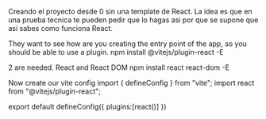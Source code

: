 Creando el proyecto desde 0 sin una template de React.
La idea es que en una prueba tecnica te pueden pedir que lo hagas asi por que se supone que asi sabes como funciona React.

They want to see how are you creating the entry point of the app, so you should be able to use a plugin.
npm install @vitejs/plugin-react -E

2 are needed.
React and React DOM
npm install react react-dom -E

Now create our vite config
import { defineConfig } from "vite";
import react from "@vitejs/plugin-react";

export default defineConfig({
    plugins:[react()]
})

